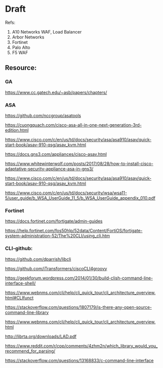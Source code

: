 # Draft
Refs:
1. A10 Networks WAF, Load Balancer
2. Arbor Networks
3. Fortinet
4. Palo Alto
5. F5 WAF

## Resource:
### GA

https://www.cc.gatech.edu/~asb/papers/chapters/

### ASA

https://github.com/nccgroup/asatools

https://cuongquach.com/cisco-asa-all-in-one-next-generation-3rd-edition.html

https://www.cisco.com/c/en/us/td/docs/security/asa/asa910/asav/quick-start-book/asav-910-qsg/asav_kvm.html


https://docs.gns3.com/appliances/cisco-asav.html

https://www.whitewinterwolf.com/posts/2017/08/28/how-to-install-cisco-adaptative-security-appliance-asa-in-gns3/


https://www.cisco.com/c/en/us/td/docs/security/asa/asa910/asav/quick-start-book/asav-910-qsg/asav_kvm.html

https://www.cisco.com/c/en/us/td/docs/security/wsa/wsa11-5/user_guide/b_WSA_UserGuide_11_5/b_WSA_UserGuide_appendix_010.pdf

### Fortinet

https://docs.fortinet.com/fortigate/admin-guides

https://help.fortinet.com/fos50hlp/52data/Content/FortiOS/fortigate-system-administration-52/The%20CLI/using_cli.htm

### CLI-github:

https://github.com/dparrish/libcli

https://github.com/iTransformers/ciscoCLI4groovy

https://geekforum.wordpress.com/2014/01/30/build-clish-command-line-interface-shell/

https://www.webnms.com/cli/help/cli_quick_tour/cli_architecture_overview.html#CLIfunct

https://stackoverflow.com/questions/1807179/is-there-any-open-source-command-line-library



https://www.webnms.com/cli/help/cli_quick_tour/cli_architecture_overview.html


http://librta.org/downloads/LAD.pdf


https://www.reddit.com/r/cpp/comments/4zhm2n/which_library_would_you_recommend_for_parsing/

https://stackoverflow.com/questions/13168833/c-command-line-interface



